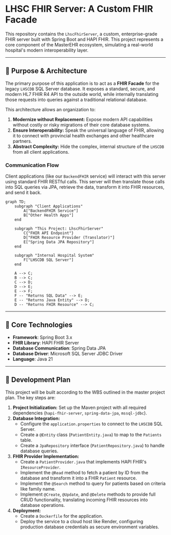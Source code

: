 # LHSC FHIR Server: A Custom FHIR Facade

This repository contains the `LhscFhirServer`, a custom, enterprise-grade FHIR server built with Spring Boot and HAPI FHIR. This project represents a core component of the MasterEHR ecosystem, simulating a real-world hospital's modern interoperability layer.

---

## 🎯 Purpose & Architecture

The primary purpose of this application is to act as a **FHIR Facade** for the legacy `LHSCDB` SQL Server database. It exposes a standard, secure, and modern HL7 FHIR R4 API to the outside world, while internally translating those requests into queries against a traditional relational database.

This architecture allows an organization to:
1.  **Modernize without Replacement:** Expose modern API capabilities without costly or risky migrations of their core database systems.
2.  **Ensure Interoperability:** Speak the universal language of FHIR, allowing it to connect with provincial health exchanges and other healthcare partners.
3.  **Abstract Complexity:** Hide the complex, internal structure of the `LHSCDB` from all client applications.

### Communication Flow

Client applications (like our `BackendFHIR` service) will interact with this server using standard FHIR RESTful calls. This server will then translate those calls into SQL queries via JPA, retrieve the data, transform it into FHIR resources, and send it back.

```mermaid
graph TD;
    subgraph "Client Applications"
        A["BackendFHIR Service"]
        B["Other Health Apps"]
    end

    subgraph "This Project: LhscFhirServer"
        C{"FHIR API Endpoint"}
        D["FHIR Resource Provider (Translator)"]
        E["Spring Data JPA Repository"]
    end

    subgraph "Internal Hospital System"
        F["LHSCDB SQL Server"]
    end

    A --> C;
    B --> C;
    C --> D;
    D --> E;
    E --> F;
    F -- "Returns SQL Data" --> E;
    E -- "Returns Java Entity" --> D;
    D -- "Returns FHIR Resource" --> C;
```

---

## 🚀 Core Technologies

* **Framework**: Spring Boot 3.x
* **FHIR Library**: HAPI FHIR Server
* **Database Communication**: Spring Data JPA
* **Database Driver**: Microsoft SQL Server JDBC Driver
* **Language**: Java 21

---

## 📝 Development Plan

This project will be built according to the WBS outlined in the master project plan. The key steps are:

1.  **Project Initialization:** Set up the Maven project with all required dependencies (`hapi-fhir-server`, `spring-data-jpa`, `mssql-jdbc`).
2.  **Database Integration:**
    * Configure the `application.properties` to connect to the `LHSCDB` SQL Server.
    * Create a `@Entity` class (`PatientEntity.java`) to map to the `Patients` table.
    * Create a `JpaRepository` interface (`PatientRepository.java`) to handle database queries.
3.  **FHIR Provider Implementation:**
    * Create a `PatientProvider.java` that implements HAPI FHIR's `IResourceProvider`.
    * Implement the `@Read` method to fetch a patient by ID from the database and transform it into a FHIR `Patient` resource.
    * Implement the `@Search` method to query for patients based on criteria like family name.
    * Implement `@Create`, `@Update`, and `@Delete` methods to provide full CRUD functionality, translating incoming FHIR resources into database operations.
4.  **Deployment:**
    * Create a `Dockerfile` for the application.
    * Deploy the service to a cloud host like Render, configuring production database credentials as secure environment variables.
